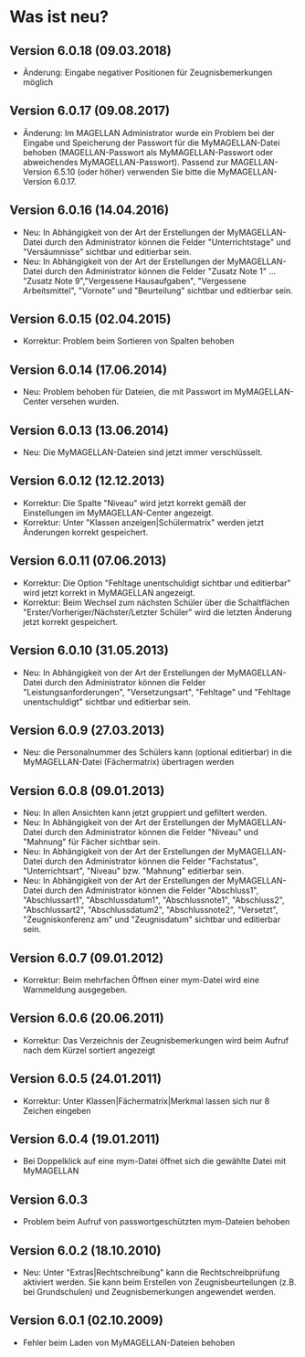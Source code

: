 # Was ist neu?

## Version 6.0.18 \(09.03.2018\)

* Änderung: Eingabe negativer Positionen für Zeugnisbemerkungen möglich

## Version 6.0.17 \(09.08.2017\)

* Änderung: Im MAGELLAN Administrator wurde ein Problem bei der Eingabe und Speicherung der Passwort für die MyMAGELLAN-Datei behoben \(MAGELLAN-Passwort als MyMAGELLAN-Passwort oder abweichendes MyMAGELLAN-Passwort\). Passend zur MAGELLAN-Version 6.5.10 \(oder höher\) verwenden Sie bitte die MyMAGELLAN-Version 6.0.17. 

## Version 6.0.16 \(14.04.2016\)

* Neu: In Abhängigkeit von der Art der Erstellungen der MyMAGELLAN-Datei durch den Administrator   können die Felder "Unterrichtstage" und "Versäumnisse" sichtbar und editierbar sein.
* Neu: In Abhängigkeit von der Art der Erstellungen der MyMAGELLAN-Datei durch den Administrator   können die Felder "Zusatz Note 1" ... "Zusatz Note 9","Vergessene Hausaufgaben", "Vergessene Arbeitsmittel", "Vornote" und "Beurteilung" sichtbar und   editierbar sein.

## Version 6.0.15 \(02.04.2015\)

* Korrektur: Problem beim Sortieren von Spalten behoben 

## Version 6.0.14 \(17.06.2014\)

* Neu: Problem behoben für Dateien, die mit Passwort im MyMAGELLAN-Center versehen wurden. 

## Version 6.0.13 \(13.06.2014\)

* Neu: Die MyMAGELLAN-Dateien sind jetzt immer verschlüsselt.

## Version 6.0.12 \(12.12.2013\)

* Korrektur: Die Spalte "Niveau" wird jetzt korrekt gemäß der Einstellungen im MyMAGELLAN-Center  angezeigt.
* Korrektur: Unter "Klassen anzeigen\|Schülermatrix" werden jetzt Änderungen korrekt gespeichert.

## Version 6.0.11 \(07.06.2013\)

* Korrektur: Die Option "Fehltage unentschuldigt sichtbar und editierbar" wird jetzt korrekt in MyMAGELLAN angezeigt.
* Korrektur: Beim Wechsel zum nächsten Schüler über die Schaltflächen   "Erster/Vorheriger/Nächster/Letzter Schüler" wird die letzten Änderung jetzt korrekt gespeichert. 

## Version 6.0.10 \(31.05.2013\)

* Neu: In Abhängigkeit von der Art der Erstellungen der MyMAGELLAN-Datei durch den Administrator   können die Felder "Leistungsanforderungen", "Versetzungsart", "Fehltage" und "Fehltage unentschuldigt" sichtbar und editierbar sein.

## Version 6.0.9 \(27.03.2013\)

* Neu: die Personalnummer des Schülers kann \(optional editierbar\) in die MyMAGELLAN-Datei \(Fächermatrix\) übertragen werden

## Version 6.0.8 \(09.01.2013\)

* Neu: In allen Ansichten kann jetzt gruppiert und gefiltert werden.
* Neu: In Abhängigkeit von der Art der Erstellungen der MyMAGELLAN-Datei durch den Administrator   können die Felder "Niveau" und "Mahnung" für Fächer sichtbar sein.
* Neu: In Abhängigkeit von der Art der Erstellungen der MyMAGELLAN-Datei durch den Administrator   können die Felder "Fachstatus", "Unterrichtsart", "Niveau" bzw. "Mahnung" editierbar sein.
* Neu: In Abhängigkeit von der Art der Erstellungen der MyMAGELLAN-Datei durch den Administrator können die Felder "Abschluss1", "Abschlussart1", "Abschlussdatum1", "Abschlussnote1", "Abschluss2", "Abschlussart2", "Abschlussdatum2", "Abschlussnote2", "Versetzt", "Zeugniskonferenz am" und "Zeugnisdatum" sichtbar und editierbar sein.

## Version 6.0.7 \(09.01.2012\)

* Korrektur: Beim mehrfachen Öffnen einer mym-Datei wird eine Warnmeldung ausgegeben.

## Version 6.0.6 \(20.06.2011\)

* Korrektur: Das Verzeichnis der Zeugnisbemerkungen wird beim Aufruf nach dem Kürzel sortiert   angezeigt

## Version 6.0.5 \(24.01.2011\)

* Korrektur: Unter Klassen\|Fächermatrix\|Merkmal lassen sich nur 8 Zeichen eingeben

## Version 6.0.4 \(19.01.2011\)

* Bei Doppelklick auf eine mym-Datei öffnet sich die gewählte Datei mit MyMAGELLAN

## Version 6.0.3

* Problem beim Aufruf von passwortgeschützten mym-Dateien behoben

## Version 6.0.2 \(18.10.2010\)

* Neu: Unter "Extras\|Rechtschreibung" kann die Rechtschreibprüfung aktiviert werden. Sie kann beim Erstellen von Zeugnisbeurteilungen  \(z.B. bei Grundschulen\) und Zeugnisbemerkungen angewendet werden. 

## Version 6.0.1 \(02.10.2009\)

* Fehler beim Laden von MyMAGELLAN-Dateien behoben
